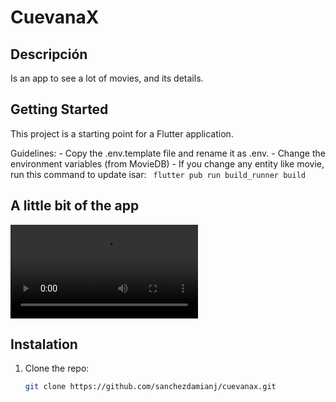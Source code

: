 # CuevanaX


## Descripción
Is an app to see a lot of movies, and its details.

## Getting Started

This project is a starting point for a Flutter application.

Guidelines:
    - Copy the .env.template file and rename it as .env.
    - Change the environment variables (from MovieDB)
    - If you change any entity like movie, run this command to update isar: ``` flutter pub run build_runner build```


## A little bit of the app

![GIF](exampleApp.mp4)

## Instalation

1. Clone the repo:

   ```bash
   git clone https://github.com/sanchezdamianj/cuevanax.git
